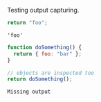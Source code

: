 Testing output capturing.

```javascript
return "foo";
```

```output
'foo'
```

```javascript
function doSomething() {
  return { foo: "bar" };
}

// objects are inspected too
return doSomething();
```

```output
Missing output
```
